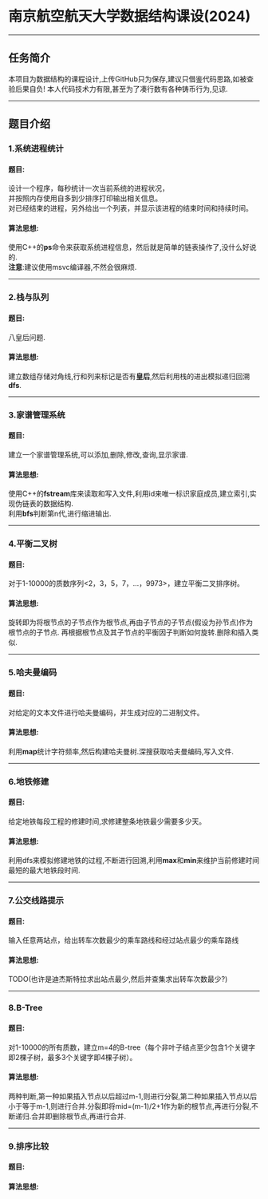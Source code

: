 # 南京航空航天大学数据结构课设(2024)
___
## 任务简介

本项目为数据结构的课程设计,上传GitHub只为保存,建议只借鉴代码思路,如被查验后果自负!
本人代码技术力有限,甚至为了凑行数有各种铸币行为,见谅.
___
## 题目介绍
### 1.系统进程统计
#### 题目:
设计一个程序，每秒统计一次当前系统的进程状况，  
并按照内存使用自多到少排序打印输出相关信息。  
对已经结束的进程，另外给出一个列表，并显示该进程的结束时间和持续时间。
#### 算法思想:
使用C++的**ps**命令来获取系统进程信息，然后就是简单的链表操作了,没什么好说的.  
**注意**:建议使用msvc编译器,不然会很麻烦.
___
### 2.栈与队列
#### 题目:
八皇后问题.
#### 算法思想:
建立数组存储对角线,行和列来标记是否有**皇后**,然后利用栈的进出模拟递归回溯**dfs**.
___
### 3.家谱管理系统
#### 题目:
建立一个家谱管理系统,可以添加,删除,修改,查询,显示家谱.
#### 算法思想:
使用C++的**fstream**库来读取和写入文件,利用id来唯一标识家庭成员,建立索引,实现伪链表的数据结构.  
利用**bfs**判断第n代,进行缩进输出.
___
### 4.平衡二叉树
#### 题目:
对于1-10000的质数序列<2，3，5，7，…，9973>，建立平衡二叉排序树。
#### 算法思想:
旋转即为将根节点的子节点作为根节点,再由子节点的子节点(假设为孙节点)作为根节点的子节点.
再根据根节点及其子节点的平衡因子判断如何旋转.删除和插入类似.
___
### 5.哈夫曼编码
#### 题目:
对给定的文本文件进行哈夫曼编码，并生成对应的二进制文件。
#### 算法思想:
利用**map**统计字符频率,然后构建哈夫曼树.深搜获取哈夫曼编码,写入文件.   
___
### 6.地铁修建
#### 题目:
给定地铁每段工程的修建时间,求修建整条地铁最少需要多少天。
#### 算法思想:
利用dfs来模拟修建地铁的过程,不断进行回溯,利用**max**和**min**来维护当前修建时间最短的最大地铁段时间.
___
### 7.公交线路提示
#### 题目:
输入任意两站点，给出转车次数最少的乘车路线和经过站点最少的乘车路线
#### 算法思想:
TODO(也许是迪杰斯特拉求出站点最少,然后并查集求出转车次数最少?)
___
### 8.B-Tree
#### 题目:
对1-10000的所有质数，建立m=4的B-tree（每个非叶子结点至少包含1个关键字即2棵子树，最多3个关键字即4棵子树）。
#### 算法思想:
两种判断,第一种如果插入节点以后超过m-1,则进行分裂,第二种如果插入节点以后小于等于m-1,则进行合并.分裂即将mid=(m-1)/2+1作为新的根节点,再进行分裂,不断递归.合并即删除根节点,再进行合并.
___
### 9.排序比较
#### 题目:

#### 算法思想:
